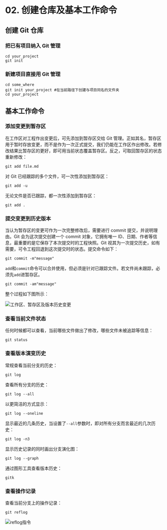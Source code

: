 # 02. 创建仓库及基本工作命令

## 创建 Git 仓库

### 把已有项目纳入 Git 管理

```shell
cd your_project
git init
```

### 新建项目直接用 Git 管理

```shell
cd some_where
git init your_project #在当前路径下创建与项目同名的文件夹
cd your_project
```

## 基本工作命令

### 添加变更到暂存区

在工作区对工程作出变更后，可先添加到暂存区交给 Git 管理。正如其名，暂存区用于暂时存放变更，而不是作为一次正式提交，我们仍能在工作区作出修改。若修改结果比暂存区的更好，即可用当前状态覆盖暂存区。反之，可取回暂存区的状态重新修改：

```shell
git add file.md
```

对 Git 已经跟踪的多个文件，可一次性添加到暂存区：

```shell
git add -u
```

无论文件是否已跟踪，都一次性添加到暂存区：

```shell
git add .
```

### 提交变更到历史版本

当认为暂存区的变更可作为一次完整修改后，需要进行 commit 提交，并说明理由。Git 会为这次提交创建一个 commit 对象，它拥有唯一 ID、日期、作者等信息，最重要的是它保存了本次提交时的工程快照。Git 视其为一次提交历史，如有需要，可令工程回退到这次提交时的状态。提交命令如下：

```shell
git commit -m"message"
```

`add`和`commit`命令可以合并使用，但必须是针对已跟踪文件。若文件尚未跟踪，必须先`add`进暂存区。

```shell
git commit -am"message"
```

整个过程如下图所示：

![工作区、暂存区及版本历史变更](http://q5frcy1n7.bkt.clouddn.com/images/gitbook-git-github-gitlab/工作区、暂存区及版本历史变更.JPG)

### 查看当前文件状态

任何时候都可以查看，当前哪些文件做出了修改，哪些文件未被追踪等信息：

```shell
git status
```

### 查看版本演变历史

常规查看当前分支的历史：

```shell
git log
```

查看所有分支的历史：

```shell
git log --all
```

以更简洁的方式显示：

```shell
git log --oneline
```

显示最近的几条历史，当设置了`--all`参数时，即对所有分支而言最近的几次历史：

```shell
git log -n3
```

显示历史记录的同时画出分支演化图：

```shell
git log --graph
```

通过图形工具查看版本历史：

```shell
gitk
```

### 查看操作记录

查看当前分支上的操作记录：

```shell
git reflog
```

![reflog指令](http://q5frcy1n7.bkt.clouddn.com/images/gitbook-git-github-gitlab/reflog指令.JPG)
